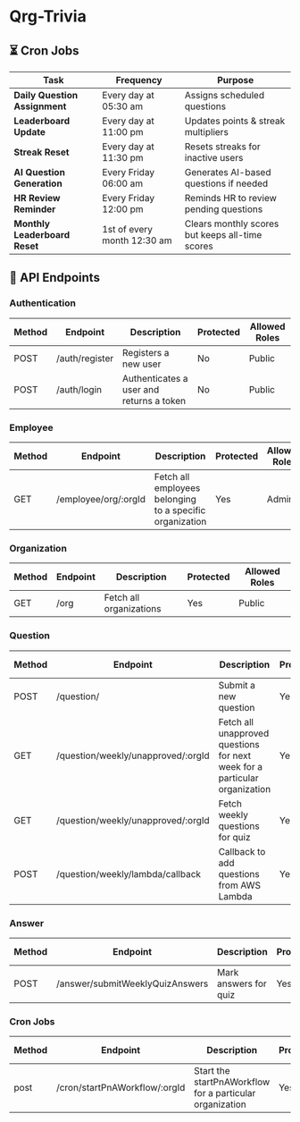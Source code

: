 # Qrg-Trivia

## ⏳ Cron Jobs

| Task                          | Frequency                   | Purpose                                         |
| ----------------------------- | --------------------------- | ----------------------------------------------- |
| **Daily Question Assignment** | Every day at 05:30 am       | Assigns scheduled questions                     |
| **Leaderboard Update**        | Every day at 11:00 pm       | Updates points & streak multipliers             |
| **Streak Reset**              | Every day at 11:30 pm       | Resets streaks for inactive users               |
| **AI Question Generation**    | Every Friday 06:00 am       | Generates AI-based questions if needed          |
| **HR Review Reminder**        | Every Friday 12:00 pm       | Reminds HR to review pending questions          |
| **Monthly Leaderboard Reset** | 1st of every month 12:30 am | Clears monthly scores but keeps all-time scores |

## 🔌 API Endpoints

### Authentication

| Method | Endpoint       | Description                              | Protected | Allowed Roles |
| ------ | -------------- | ---------------------------------------- | --------- | ------------- |
| POST   | /auth/register | Registers a new user                     | No        | Public        |
| POST   | /auth/login    | Authenticates a user and returns a token | No        | Public        |

### Employee

| Method | Endpoint             | Description                                              | Protected | Allowed Roles |
| ------ | -------------------- | -------------------------------------------------------- | --------- | ------------- |
| GET    | /employee/org/:orgId | Fetch all employees belonging to a specific organization | Yes       | Admin         |

### Organization

| Method | Endpoint | Description             | Protected | Allowed Roles |
| ------ | -------- | ----------------------- | --------- | ------------- |
| GET    | /org     | Fetch all organizations | Yes       | Public        |

### Question

| Method | Endpoint                           | Description                                                                | Protected | Allowed Roles   |
| ------ | ---------------------------------- | -------------------------------------------------------------------------- | --------- | --------------- |
| POST   | /question/                         | Submit a new question                                                      | Yes       | Admin, Employee |
| GET    | /question/weekly/unapproved/:orgId | Fetch all unapproved questions for next week for a particular organization | Yes       | Admin           |
| GET    | /question/weekly/unapproved/:orgId | Fetch weekly questions for quiz                                            | Yes       | Employee        |
| POST   | /question/weekly/lambda/callback   | Callback to add questions from AWS Lambda                                  | Yes       | AWS Lambda      |

### Answer

| Method | Endpoint                        | Description           | Protected | Allowed Roles |
| ------ | ------------------------------- | --------------------- | --------- | ------------- |
| POST   | /answer/submitWeeklyQuizAnswers | Mark answers for quiz | Yes       | Employee      |

### Cron Jobs

| Method | Endpoint                      | Description                                              | Protected | Allowed Roles |
| ------ | ----------------------------- | -------------------------------------------------------- | --------- | ------------- |
| post   | /cron/startPnAWorkflow/:orgId | Start the startPnAWorkflow for a particular organization | Yes       | Admin         |
